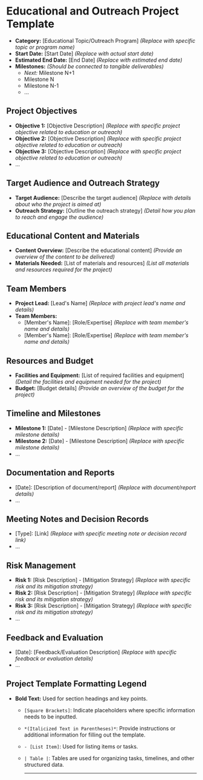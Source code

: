 # Educational and Outreach Project Template

- **Category:** [Educational Topic/Outreach Program] _(Replace with specific topic or program name)_
- **Start Date:** [Start Date] _(Replace with actual start date)_
- **Estimated End Date:** [End Date] _(Replace with estimated end date)_
- **Milestones:** _(Should be connected to tangible deliverables)_
  - _Next:_ Milestone N+1
  - Milestone N
  - Milestone N-1
  - ...

## Project Objectives

- **Objective 1:** [Objective Description] _(Replace with specific project objective related to education or outreach)_
- **Objective 2:** [Objective Description] _(Replace with specific project objective related to education or outreach)_
- **Objective 3:** [Objective Description] _(Replace with specific project objective related to education or outreach)_
- ...

## Target Audience and Outreach Strategy

- **Target Audience:** [Describe the target audience] _(Replace with details about who the project is aimed at)_
- **Outreach Strategy:** [Outline the outreach strategy] _(Detail how you plan to reach and engage the audience)_

## Educational Content and Materials

- **Content Overview:** [Describe the educational content] _(Provide an overview of the content to be delivered)_
- **Materials Needed:** [List of materials and resources] _(List all materials and resources required for the project)_

## Team Members

- **Project Lead:** [Lead's Name] _(Replace with project lead's name and details)_
- **Team Members:**
  - [Member's Name]: [Role/Expertise] _(Replace with team member's name and details)_
  - [Member's Name]: [Role/Expertise] _(Replace with team member's name and details)_

## Resources and Budget

- **Facilities and Equipment:** [List of required facilities and equipment] _(Detail the facilities and equipment needed for the project)_
- **Budget:** [Budget details] _(Provide an overview of the budget for the project)_

## Timeline and Milestones

- **Milestone 1:** [Date] - [Milestone Description] _(Replace with specific milestone details)_
- **Milestone 2:** [Date] - [Milestone Description] _(Replace with specific milestone details)_
- ...

## Documentation and Reports

- [Date]: [Description of document/report] _(Replace with document/report details)_
- ...

## Meeting Notes and Decision Records

- [Type]: [Link] _(Replace with specific meeting note or decision record link)_
- ...

## Risk Management

- **Risk 1:** [Risk Description] - [Mitigation Strategy] _(Replace with specific risk and its mitigation strategy)_
- **Risk 2:** [Risk Description] - [Mitigation Strategy] _(Replace with specific risk and its mitigation strategy)_
- **Risk 3:** [Risk Description] - [Mitigation Strategy] _(Replace with specific risk and its mitigation strategy)_
- ...

## Feedback and Evaluation

- [Date]: [Feedback/Evaluation Description] _(Replace with specific feedback or evaluation details)_
- ...

## Project Template Formatting Legend

- **Bold Text:** Used for section headings and key points.

  - `[Square Brackets]`: Indicate placeholders where specific information needs to be inputted.
  - `*(Italicized Text in Parentheses)*`: Provide instructions or additional information for filling out the template.
  - `- [List Item]`: Used for listing items or tasks.
  - `| Table |`: Tables are used for organizing tasks, timelines, and other structured data.

    ***
